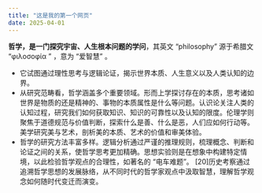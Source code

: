 ```yaml
---
title: "这是我的第一个网页"
date: 2025-04-01
---
```

**哲学，是一门探究宇宙、人生根本问题的学问**，其英文 “philosophy” 源于希腊文 “φιλοσοφία ” ，意为 “爱智慧” 。
- 它试图通过理性思考与逻辑论证，揭示世界本质、人生意义以及人类认知的边界。
- 从研究范畴看，哲学涵盖多个重要领域。形而上学探讨存在的本质，思考诸如世界是物质的还是精神的、事物的本质属性是什么等问题。认识论关注人类的认知过程，研究我们如何获取知识、知识的可靠性以及认知的限度。伦理学则聚焦于道德规范与价值判断，探索什么是善、什么是恶，人们应如何行动等。美学研究美与艺术，剖析美的本质、艺术的价值和审美体验。
- 哲学的研究方法丰富多样。逻辑分析通过严谨的推理规则，梳理概念、判断和论证之间的关系，使哲学思考更加精确。思想实验则是在想象中构建特定情境，以此检验哲学观点的合理性，如著名的 “电车难题”。 [20]历史考察通过追溯哲学思想的发展脉络，从不同时代的哲学家观点中汲取智慧，理解哲学观念如何随时代变迁而演变。

